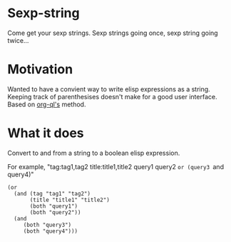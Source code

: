 # Sexp-string

Come get your sexp strings. Sexp strings going once, sexp string going twice...

# Motivation
Wanted to have a convient way to write elisp expressions as a string. Keeping track of parenthesises doesn't make for a good user interface. Based on [org-ql's](https://github.com/alphapaps/org-ql) method.

# What it does
Convert to and from a string to a boolean elisp expression.

For example,
"tag:tag1,tag2 title:title1,title2 query1 query2 `or (query3 `and query4)"
``` elisp
(or 
  (and (tag "tag1" "tag2") 
       (title "title1" "title2") 
       (both "query1") 
       (both "query2"))
  (and 
     (both "query3") 
     (both "query4")))
```
